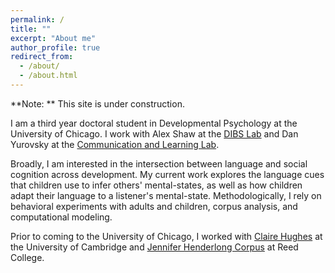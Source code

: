 ```yaml
---
permalink: /
title: ""
excerpt: "About me"
author_profile: true
redirect_from: 
  - /about/
  - /about.html
---
```


**Note: ** This site is under construction.

I am a third year doctoral student in Developmental Psychology at the University of Chicago. I work with Alex Shaw at the [DIBS Lab](https://www.dibslab.uchicago.edu/) and Dan Yurovsky at the [Communication and Learning Lab](https://callab.uchicago.edu/). 

Broadly, I am interested in the intersection between language and social cognition across development. My current work explores the language cues that children use to infer others' mental-states, as well as how children adapt their language to a listener's mental-state. Methodologically, I rely on behavioral experiments with adults and children, corpus analysis, and computational modeling.

Prior to coming to the University of Chicago, I worked with [Claire Hughes](https://www.cfr.cam.ac.uk/directory/ClaireHughes) at the University of Cambridge and [Jennifer Henderlong Corpus](https://www.reed.edu/psychology/faculty/corpus.html) at Reed College. 
